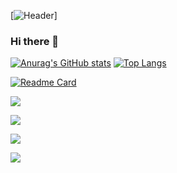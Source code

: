 [![Header](https://github.com/SeanTFarr/SeanTFarr/Images/GitHub-Mark-32px.png "Header")]

### Hi there 👋


[![Anurag's GitHub stats](https://github-readme-stats.vercel.app/api?username=SeanTFarr&theme=ayu-mirage&hide=stars&count_private=true)](https://github.com/SeanTFarr/SeanTFarr)
[![Top Langs](https://github-readme-stats.vercel.app/api/top-langs/?username=SeanTFarr&theme=ayu-mirage&langs_count=8)](https://github.com/SeanTFarr/SeanTFarr)

[![Readme Card](https://github-readme-stats.vercel.app/api/pin/?username=SeanTFarr&repo=MechaCar_Statistical_Analysis&theme=ayu-mirage)](https://github.com/SeanTFarr/MechaCar_Statistical_Analysis)


![](https://img.shields.io/badge/Code-Python-informational?style=flat&logo=<Label>&logoColor=white&color=2bbc8a)

![](https://img.shields.io/badge/Code-R-informational?style=flat&logo=<Label>&logoColor=white&color=blue)

![](https://img.shields.io/badge/Code-JavaScript-informational?style=flat&logo=<Label>&logoColor=white&color=yellow)

![](https://img.shields.io/badge/Code-SQL-informational?style=flat&logo=<Label>&logoColor=white&color=red)

<!--
**SeanTFarr/SeanTFarr** is a ✨ _special_ ✨ repository because its `README.md` (this file) appears on your GitHub profile.

Here are some ideas to get you started:

- 🔭 I’m currently working on ... theme=github_dark&
- 🌱 I’m currently learning ...
- 👯 I’m looking to collaborate on ...
- 🤔 I’m looking for help with ...
- 💬 Ask me about ...
- 📫 How to reach me: ...
- 😄 Pronouns: ...
- ⚡ Fun fact: ...
-->
